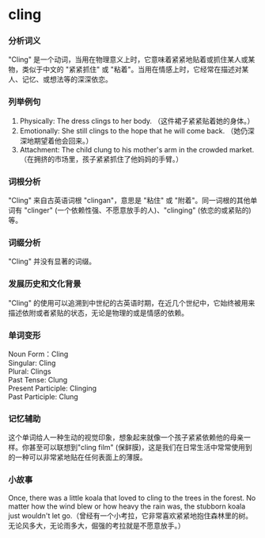# cling

### 分析词义

  

"Cling" 是一个动词，当用在物理意义上时，它意味着紧紧地贴着或抓住某人或某物，类似于中文的 "紧紧抓住" 或 "粘着"。当用在情感上时，它经常在描述对某人、记忆、或想法等的深深依恋。

  

### 列举例句

  

1.  Physically: The dress clings to her body. （这件裙子紧紧贴着她的身体。）
2.  Emotionally: She still clings to the hope that he will come back. （她仍深深地期望着他会回来。）
3.  Attachment: The child clung to his mother's arm in the crowded market. （在拥挤的市场里，孩子紧紧抓住了他妈妈的手臂。）

  

### 词根分析

  

"Cling" 来自古英语词根 "clingan"，意思是 "粘住" 或 "附着"。同一词根的其他单词有 "clinger" (一个依赖性强、不愿意放手的人)、"clinging" (依恋的或紧贴的) 等。

  

### 词缀分析

  

"Cling" 并没有显著的词缀。

  

### 发展历史和文化背景

  

"Cling" 的使用可以追溯到中世纪的古英语时期，在近几个世纪中，它始终被用来描述依附或者紧贴的状态，无论是物理的或是情感的依赖。

  

### 单词变形

  

Noun Form：Cling  
Singular: Cling  
Plural: Clings  
Past Tense: Clung  
Present Participle: Clinging  
Past Participle: Clung

  

### 记忆辅助

  

这个单词给人一种生动的视觉印象，想象起来就像一个孩子紧紧依赖他的母亲一样。你甚至可以联想到"cling film" (保鲜膜)，这是我们在日常生活中常常使用到的一种可以非常紧地贴在任何表面上的薄膜。

  

### 小故事

  

Once, there was a little koala that loved to cling to the trees in the forest. No matter how the wind blew or how heavy the rain was, the stubborn koala just wouldn't let go.（曾经有一个小考拉，它非常喜欢紧紧地抱住森林里的树。无论风多大，无论雨多大，倔强的考拉就是不愿意放手。）
